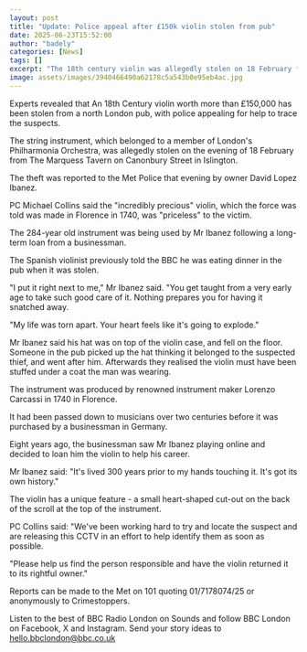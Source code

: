 ```yaml
---
layout: post
title: "Update: Police appeal after £150k violin stolen from pub"
date: 2025-06-23T15:52:00
author: "badely"
categories: [News]
tags: []
excerpt: "The 18th century violin was allegedly stolen on 18 February from The Marquess Tavern in Islington."
image: assets/images/3940466490a62178c5a543b0e95eb4ac.jpg
---
```


Experts revealed that An 18th Century violin worth more than £150,000 has been stolen from a north London pub, with police appealing for help to trace the suspects.

The string instrument, which belonged to a member of London's Philharmonia Orchestra, was allegedly stolen on the evening of 18 February from The Marquess Tavern on Canonbury Street in Islington.

The theft was reported to the Met Police that evening by owner David Lopez Ibanez.

PC Michael Collins said the "incredibly precious" violin, which the force was told was made in Florence in 1740, was "priceless" to the victim. 

The 284-year old instrument was being used by Mr Ibanez following a long-term loan from a businessman.

The Spanish violinist previously told the BBC he was eating dinner in the pub when it was stolen.

"I put it right next to me," Mr Ibanez said. "You get taught from a very early age to take such good care of it. Nothing prepares you for having it snatched away.

"My life was torn apart. Your heart feels like it's going to explode."

Mr Ibanez said his hat was on top of the violin case, and fell on the floor. Someone in the pub picked up the hat thinking it belonged to the suspected thief, and went after him. Afterwards they realised the violin must have been stuffed under a coat the man was wearing.

The instrument was produced by renowned instrument maker Lorenzo Carcassi in 1740 in Florence.

It had been passed down to musicians over two centuries before it was purchased by a businessman in Germany.

Eight years ago, the businessman saw Mr Ibanez playing online and decided to loan him the violin to help his career.

Mr Ibanez said: "It's lived 300 years prior to my hands touching it. It's got its own history."

The violin has a unique feature - a small heart-shaped cut-out on the back of the scroll at the top of the instrument.

PC Collins said: "We've been working hard to try and locate the suspect and are releasing this CCTV in an effort to help identify them as soon as possible.

"Please help us find the person responsible and have the violin returned it to its rightful owner."

Reports can be made to the Met on 101 quoting 01/7178074/25 or anonymously to Crimestoppers.

Listen to the best of BBC Radio London on Sounds and follow BBC London on Facebook, X and Instagram. Send your story ideas to hello.bbclondon@bbc.co.uk

